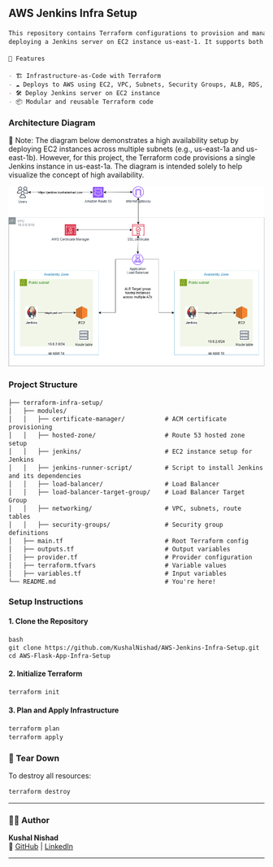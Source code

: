 ## AWS Jenkins Infra Setup
```markdown
This repository contains Terraform configurations to provision and manage AWS infrastructure for
deploying a Jenkins server on EC2 instance us-east-1. It supports both automated provisioning and deployment using Terraform.

🚀 Features

- 🏗️ Infrastructure-as-Code with Terraform
- ☁️ Deploys to AWS using EC2, VPC, Subnets, Security Groups, ALB, RDS, Route 53, and Certificate Manager
- 🛠️ Deploy Jenkins server on EC2 instance
- 📦 Modular and reusable Terraform code
```

### Architecture Diagram
📝 Note: The diagram below demonstrates a high availability setup by deploying EC2 instances across multiple subnets (e.g., us-east-1a and us-east-1b). However, for this project, the Terraform code provisions a single Jenkins instance in us-east-1a. The diagram is intended solely to help visualize the concept of high availability.

![Architecture Diagram](AWS-Jenkins-Infra-Setup.drawio.png)

### Project Structure
```
├── terraform-infra-setup/
│   ├── modules/
│   │   ├── certificate-manager/           # ACM certificate provisioning
│   │   ├── hosted-zone/                   # Route 53 hosted zone setup
│   │   ├── jenkins/                       # EC2 instance setup for Jenkins
│   │   ├── jenkins-runner-script/         # Script to install Jenkins and its dependencies
│   │   ├── load-balancer/                 # Load Balancer
│   │   ├── load-balancer-target-group/    # Load Balancer Target Group
│   │   ├── networking/                    # VPC, subnets, route tables
│   │   ├── security-groups/               # Security group definitions
│   ├── main.tf                            # Root Terraform config
│   ├── outputs.tf                         # Output variables
│   ├── provider.tf                        # Provider configuration
│   ├── terraform.tfvars                   # Variable values
│   ├── variables.tf                       # Input variables
└── README.md                              # You're here!

```

### Setup Instructions

#### 1. Clone the Repository
```
bash
git clone https://github.com/KushalNishad/AWS-Jenkins-Infra-Setup.git
cd AWS-Flask-App-Infra-Setup
```

#### 2. Initialize Terraform
```bash
terraform init
```

#### 3. Plan and Apply Infrastructure
```bash
terraform plan
terraform apply
```

### 🧹 Tear Down

To destroy all resources:
```bash
terraform destroy
```
---

### 🙋‍♂️ Author

**Kushal Nishad**  
🔗 [GitHub](https://github.com/KushalNishad) | [LinkedIn](https://www.linkedin.com/in/kushal-nishad/)

---
